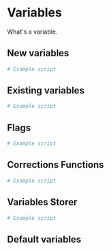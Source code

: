 # Variables

What's a variable.
## New variables

``` py
# Example script
```

## Existing variables

``` py
# Example script
```

## Flags
``` py
# Example script
```
## Corrections Functions
``` py
# Example script
```
## Variables Storer
``` py
# Example script
```
## Default variables
